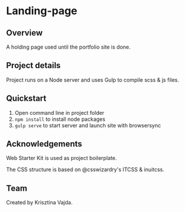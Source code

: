# Landing-page

## Overview

A holding page used until the portfolio site is done.

## Project details

Project runs on a Node server and uses Gulp to compile scss & js files.

## Quickstart

  1. Open command line in project folder
  2. `npm install` to install node packages
  3. `gulp serve` to start server and launch site with browsersync


## Acknowledgements

Web Starter Kit is used as project boilerplate.

The CSS structure is based on @csswizardry's ITCSS & inuitcss.


## Team

Created by Krisztina Vajda.